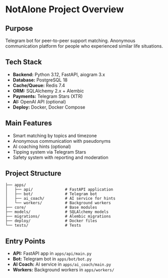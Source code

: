 # NotAlone Project Overview

## Purpose
Telegram bot for peer-to-peer support matching. Anonymous communication platform for people who experienced similar life situations.

## Tech Stack
- **Backend:** Python 3.12, FastAPI, aiogram 3.x
- **Database:** PostgreSQL 18
- **Cache/Queue:** Redis 7.4
- **ORM:** SQLAlchemy 2.x + Alembic
- **Payments:** Telegram Stars (XTR)
- **AI:** OpenAI API (optional)
- **Deploy:** Docker, Docker Compose

## Main Features
- Smart matching by topics and timezone
- Anonymous communication with pseudonyms
- AI coaching hints (optional)
- Tipping system via Telegram Stars
- Safety system with reporting and moderation

## Project Structure
```
├── apps/
│   ├── api/              # FastAPI application
│   ├── bot/              # Telegram bot
│   ├── ai_coach/         # AI service for hints
│   └── workers/          # Background workers
├── core/                 # Base modules
├── models/               # SQLAlchemy models
├── migrations/           # Alembic migrations
├── deploy/               # Docker files
└── tests/                # Tests
```

## Entry Points
- **API:** FastAPI app in `apps/api/main.py`
- **Bot:** Telegram bot in `apps/bot/bot.py`
- **AI Coach:** AI service in `apps/ai_coach/main.py`
- **Workers:** Background workers in `apps/workers/`
